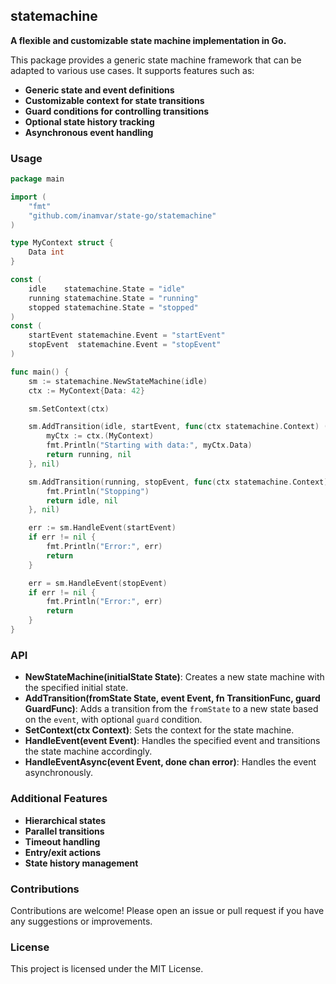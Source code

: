
## statemachine

**A flexible and customizable state machine implementation in Go.**

This package provides a generic state machine framework that can be adapted to various use cases. It supports features such as:

* **Generic state and event definitions**
* **Customizable context for state transitions**
* **Guard conditions for controlling transitions**
* **Optional state history tracking**
* **Asynchronous event handling**

### Usage

```go
package main

import (
	"fmt"
	"github.com/inamvar/state-go/statemachine"
)

type MyContext struct {
	Data int
}

const (
	idle    statemachine.State = "idle"
	running statemachine.State = "running"
	stopped statemachine.State = "stopped"
)
const (
	startEvent statemachine.Event = "startEvent"
	stopEvent  statemachine.Event = "stopEvent"
)

func main() {
	sm := statemachine.NewStateMachine(idle)
	ctx := MyContext{Data: 42}

	sm.SetContext(ctx)

	sm.AddTransition(idle, startEvent, func(ctx statemachine.Context) (statemachine.State, error) {
		myCtx := ctx.(MyContext)
		fmt.Println("Starting with data:", myCtx.Data)
		return running, nil
	}, nil)

	sm.AddTransition(running, stopEvent, func(ctx statemachine.Context) (statemachine.State, error) {
		fmt.Println("Stopping")
		return idle, nil
	}, nil)

	err := sm.HandleEvent(startEvent)
	if err != nil {
		fmt.Println("Error:", err)
		return
	}

	err = sm.HandleEvent(stopEvent)
	if err != nil {
		fmt.Println("Error:", err)
		return
	}
}

```

### API

* **NewStateMachine(initialState State)**: Creates a new state machine with the specified initial state.
* **AddTransition(fromState State, event Event, fn TransitionFunc, guard GuardFunc)**: Adds a transition from the `fromState` to a new state based on the `event`, with optional `guard` condition.
* **SetContext(ctx Context)**: Sets the context for the state machine.
* **HandleEvent(event Event)**: Handles the specified event and transitions the state machine accordingly.
* **HandleEventAsync(event Event, done chan error)**: Handles the event asynchronously.

### Additional Features

* **Hierarchical states**
* **Parallel transitions**
* **Timeout handling**
* **Entry/exit actions**
* **State history management**

### Contributions

Contributions are welcome! Please open an issue or pull request if you have any suggestions or improvements.

### License

This project is licensed under the MIT License.


